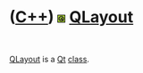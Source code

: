 



 

 

 

 

 

([C++](Cpp.htm)) ![Qt](PicQt.png) [QLayout](CppQLayout.htm)
===========================================================

 

[QLayout](CppQLayout.htm) is a [Qt](CppQt.htm) [class](CppClass.htm).

 

 

 

 

 





 



